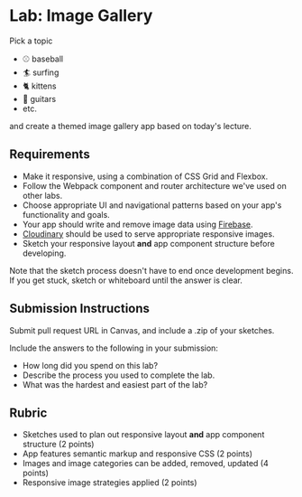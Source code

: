 Lab: Image Gallery
===

Pick a topic 

* :baseball: baseball  
* :surfer: surfing  
* :cat2: kittens  
* :guitar: guitars  
* etc.

and create a themed image gallery app based on today's lecture.

## Requirements
* Make it responsive, using a combination of CSS Grid and Flexbox.
* Follow the Webpack component and router architecture we've used on other labs.
* Choose appropriate UI and navigational patterns based on your app's functionality and goals.
* Your app should write and remove image data using [Firebase](https://firebase.google.com/).
* [Cloudinary](https://cloudinary.com/) should be used to serve appropriate responsive images.
* Sketch your responsive layout **and** app component structure before developing.

Note that the sketch process doesn't have to end once development begins. If you get stuck, sketch or whiteboard until the answer is clear.

## Submission Instructions
Submit pull request URL in Canvas, and include a .zip of your sketches.

Include the answers to the following in your submission:

* How long did you spend on this lab?
* Describe the process you used to complete the lab.
* What was the hardest and easiest part of the lab?

## Rubric
* Sketches used to plan out responsive layout **and** app component structure (2 points)
* App features semantic markup and responsive CSS (2 points)
* Images and image categories can be added, removed, updated (4 points)
* Responsive image strategies applied (2 points)
